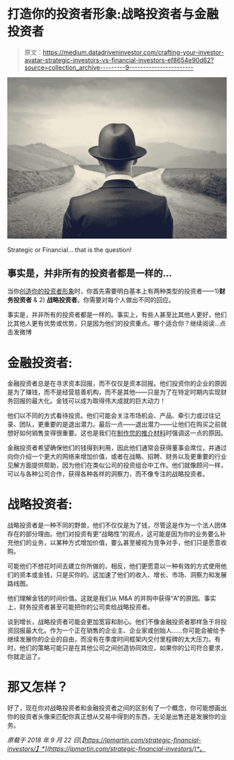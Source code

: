 # 打造你的投资者形象:战略投资者与金融投资者

> 原文：<https://medium.datadriveninvestor.com/crafting-your-investor-avatar-strategic-investors-vs-financial-investors-ef8654e90d62?source=collection_archive---------9----------------------->

![](img/376eaa7e2eda1b85441404d415677b22.png)

Strategic or Financial… that is the question!

## 事实是，并非所有的投资者都是一样的…

当你[创造你的投资者形象](https://jpmartin.com/pitchprocess/)时，你首先需要明白基本上有两种类型的投资者——1)**财务投资者** & 2) **战略投资者**。你需要对每个人做出不同的回应。

事实是，并非所有的投资者都是一样的。事实上，有些人甚至比其他人更好，他们比其他人更有优势或优势，只是因为他们的投资重点。哪个适合你？继续阅读…点击发微博

# 金融投资者:

金融投资者总是在寻求资本回报，而不仅仅是资本回报。他们投资你的企业的原因是为了赚钱，而不是经营慈善机构，而不是其他——只是为了在特定时期内实现财务回报的最大化。金钱可以成为取得伟大成就的巨大动力！

他们以不同的方式看待投资。他们可能会关注市场机会、产品、牵引力或过往记录、团队，更重要的是退出潜力。最后一点——退出潜力——让他们在购买之前就想好如何销售变得很重要。这也是我们在[制作您的推介材料](https://zencapita.com/p/pitchdeck/)时强调这一点的原因。

金融投资者希望确保他们的钱得到利用，因此他们通常会获得董事会席位，并通过向你介绍一个更大的网络来增加价值，或者在战略、招聘、财务以及更重要的行业见解方面提供帮助，因为他们在类似公司的投资组合中工作。他们就像顾问一样，可以与各种公司合作，获得各种各样的洞察力，而不像专注的战略投资者。

# 战略投资者:

战略投资者是一种不同的野兽，他们不仅仅是为了钱，尽管这是作为一个法人团体存在的部分理由。他们对投资有更“战略性”的观点，这可能是因为你的业务要么补充他们的业务，以某种方式增加价值，要么甚至被视为竞争对手，他们只是愿意收购。

可能他们不想花时间去建立你所做的，相反，他们更愿意以一种有效的方式使用他们的资本或金钱，只是买你的。这加速了他们的收入、增长、市场、洞察力和发展路线图。

他们理解金钱的时间价值。这就是我们从 M&A 的并购中获得“A”的原因。事实上，财务投资者甚至可能把你的公司卖给战略投资者。

谈到增长，战略投资者可能会更加宽容和耐心。他们不像金融投资者那样急于将投资回报最大化。作为一个正在销售的企业主、企业家或创始人……你可能会被给予继续发展你的企业的自由，而没有在季度时间框架内交付里程碑的太大压力。有时，他们的策略可能只是在其他公司之间创造协同效应，如果你的公司符合要求，你就走运了。

# 那又怎样？

好了，现在你对战略投资者和金融投资者之间的区别有了一个概念，你可能想画出你的投资者头像来匹配你真正想从交易中得到的东西，无论是出售还是发展你的业务。

*原载于 2018 年 9 月 22 日*[*【https://jpmartin.com/strategic-financial-investors/】*](https://jpmartin.com/strategic-financial-investors/)*。*